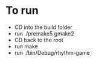 # To run

- CD into the build folder
- run ./premake5 gmake2
- CD back to the root
- run make
- run ./bin/Debug/rhythm-game
